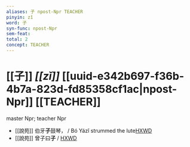 ```yaml
---
aliases: 子 npost-Npr TEACHER
pinyin: zǐ
word: 子
syn-func: npost-Npr
sem-feat: 
total: 2
concept: TEACHER 
---
```

# [[子]] *[[zǐ]]*  [[uuid-e342b697-f36b-4b7a-823d-fd85358cf1ac|npost-Npr]] [[TEACHER]]
master Npr; teacher Npr
 - [[說苑]] 伯牙**子**鼓琴，
                     / Bó Yázǐ strummed the lute[HXWD](https://hxwd.org/textview.html?location=CH1a0907_CHANT_008-8a.10)
 - [[說苑]] 曾子曰**子** / [HXWD](https://hxwd.org/textview.html?location=CH1a0907_CHANT_016-67a.8)